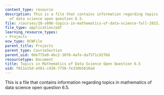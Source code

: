 ```yaml
---
content_type: resource
description: This is a file that contains information regarding topics in mathematics
  of data science open question 6.5.
file: /courses/18-s096-topics-in-mathematics-of-data-science-fall-2015/f011e15de581c4387758fe330b5610ad_MIT18_S096F15_Open6.5.pdf
file_type: application/pdf
learning_resource_types:
- Projects
ocw_type: OCWFile
parent_title: Projects
parent_type: CourseSection
parent_uid: 0de775e0-4bc2-3070-4afe-da75f1c927bb
resourcetype: Document
title: Topics in Mathematics of Data Science Open Question 6.5
uid: f011e15d-e581-c438-7758-fe330b5610ad
---
```

This is a file that contains information regarding topics in mathematics of data science open question 6.5.

